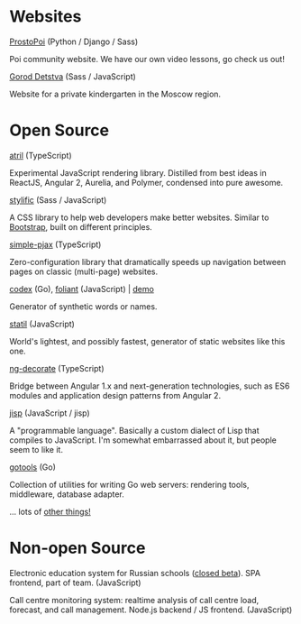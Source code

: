 # Websites

[ProstoPoi](http://prostopoi.ru) <span class="fade">(Python / Django / Sass)</span>

Poi community website. We have our own video lessons, go check us out!

[Gorod Detstva](http://goroddeti.ru) <span class="fade">(Sass / JavaScript)</span>

Website for a private kindergarten in the Moscow region.

# Open Source

[atril](http://mitranim.com/atril/) <span class="fade">(TypeScript)</span>

Experimental JavaScript rendering library. Distilled from best ideas in ReactJS,
Angular 2, Aurelia, and Polymer, condensed into pure awesome.

[stylific](http://mitranim.com/stylific/) <span class="fade">(Sass / JavaScript)</span>

A CSS library to help web developers make better websites. Similar to
[Bootstrap](http://getbootstrap.com), built on different principles.

[simple-pjax](https://github.com/Mitranim/simple-pjax) <span class="fade">(TypeScript)</span>

Zero-configuration library that dramatically speeds up navigation between pages
on classic (multi-page) websites.

[codex](https://github.com/Mitranim/codex) <span class="fade">(Go)</span>, [foliant](https://github.com/Mitranim/foliant) <span class="fade">(JavaScript)</span> | [demo](/foliant/)

Generator of synthetic words or names.

[statil](https://github.com/Mitranim/statil) <span class="fade">(JavaScript)</span>

World's lightest, and possibly fastest, generator of static websites like this
one.

[ng-decorate](https://github.com/Mitranim/ng-decorate) <span class="fade">(TypeScript)</span>

Bridge between Angular 1.x and next-generation technologies, such as ES6 modules
and application design patterns from Angular 2.

[jisp](http://jisp.io) <span class="fade">(JavaScript / jisp)</span>

A "programmable language". Basically a custom dialect of Lisp that compiles to
JavaScript. I'm somewhat embarrassed about it, but people seem to like it.

[gotools](https://github.com/Mitranim/gotools) <span class="fade">(Go)</span>

Collection of utilities for writing Go web servers: rendering tools, middleware,
database adapter.

... lots of [other things!](https://github.com/Mitranim?tab=repositories)

# Non-open Source

Electronic education system for Russian schools ([closed
beta](http://uchebnik.mos.ru)). SPA frontend, part of team. <span
class="fade">(JavaScript)</span>

Call centre monitoring system: realtime analysis of call centre load, forecast,
and call management. Node.js backend / JS frontend. <span class="fade">(JavaScript)</span>
